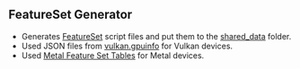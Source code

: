 ## FeatureSet Generator

* Generates [FeatureSet](https://github.com/azhirnov/as-en/blob/dev/AE/docs/engine/FeatureSet.md) script files and put them to the [shared_data](https://github.com/azhirnov/as-en/blob/dev/AE/engine/shared_data/feature_set) folder.
* Used JSON files from [vulkan.gpuinfo](https://vulkan.gpuinfo.org/) for Vulkan devices.
* Used [Metal Feature Set Tables](https://developer.apple.com/metal/Metal-Feature-Set-Tables.pdf) for Metal devices.
